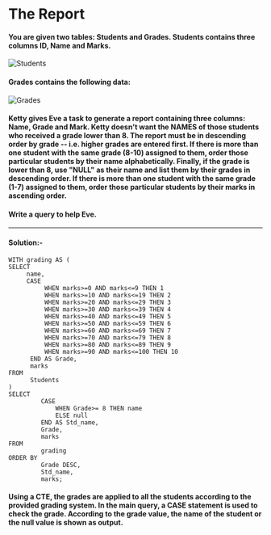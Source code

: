 # The Report
#### You are given two tables: Students and Grades. Students contains three columns ID, Name and Marks.

![Students](https://github.com/user-attachments/assets/d63a6f16-31ab-4f13-bdc3-511e83ff05c9)

#### Grades contains the following data:

![Grades](https://github.com/user-attachments/assets/a838b6a8-fe97-4e8d-be11-f71326e78818)

#### Ketty gives Eve a task to generate a report containing three columns: Name, Grade and Mark. Ketty doesn't want the NAMES of those students who received a grade lower than 8. The report must be in descending order by grade -- i.e. higher grades are entered first. If there is more than one student with the same grade (8-10) assigned to them, order those particular students by their name alphabetically. Finally, if the grade is lower than 8, use "NULL" as their name and list them by their grades in descending order. If there is more than one student with the same grade (1-7) assigned to them, order those particular students by their marks in ascending order.

#### Write a query to help Eve.

---

#### Solution:-
```
WITH grading AS (
SELECT
     name,
     CASE
          WHEN marks>=0 AND marks<=9 THEN 1
          WHEN marks>=10 AND marks<=19 THEN 2
          WHEN marks>=20 AND marks<=29 THEN 3
          WHEN marks>=30 AND marks<=39 THEN 4
          WHEN marks>=40 AND marks<=49 THEN 5
          WHEN marks>=50 AND marks<=59 THEN 6
          WHEN marks>=60 AND marks<=69 THEN 7
          WHEN marks>=70 AND marks<=79 THEN 8
          WHEN marks>=80 AND marks<=89 THEN 9
          WHEN marks>=90 AND marks<=100 THEN 10
      END AS Grade,
      marks
FROM 
      Students
)
SELECT
         CASE
             WHEN Grade>= 8 THEN name
             ELSE null
         END AS Std_name,
         Grade,
         marks
FROM 
         grading
ORDER BY
         Grade DESC,
         Std_name,
         marks;
```
#### Using a CTE, the grades are applied to all the students according to the provided grading system. In the main query, a CASE statement is used to check the grade. According to the grade value, the name of the student or the null value is shown as output.


